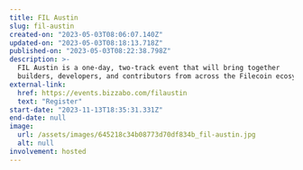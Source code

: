 ```yaml
---
title: FIL Austin
slug: fil-austin
created-on: "2023-05-03T08:06:07.140Z"
updated-on: "2023-05-03T08:18:13.718Z"
published-on: "2023-05-03T08:22:38.798Z"
description: >-
  FIL Austin is a one-day, two-track event that will bring together
  builders, developers, and contributors from across the Filecoin ecosystem!
external-link:
  href: https://events.bizzabo.com/filaustin
  text: "Register"
start-date: "2023-11-13T18:35:31.331Z"
end-date: null
image:
  url: /assets/images/645218c34b08773d70df834b_fil-austin.jpg
  alt: null
involvement: hosted
---
```

